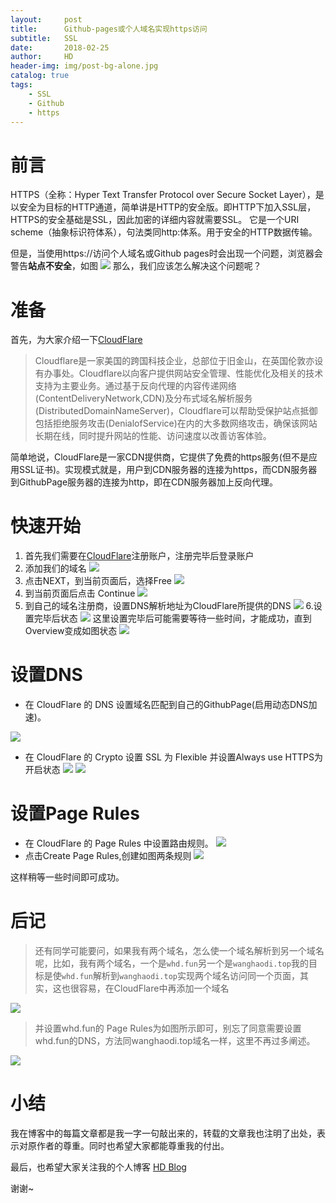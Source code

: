 ```yaml
---
layout:     post
title:      Github-pages或个人域名实现https访问
subtitle:   SSL
date:       2018-02-25
author:     HD
header-img: img/post-bg-alone.jpg
catalog: true
tags:
    - SSL
    - Github
    - https
---
```



# 前言
HTTPS（全称：Hyper Text Transfer Protocol over Secure Socket Layer），是以安全为目标的HTTP通道，简单讲是HTTP的安全版。即HTTP下加入SSL层，HTTPS的安全基础是SSL，因此加密的详细内容就需要SSL。 它是一个URI scheme（抽象标识符体系），句法类同http:体系。用于安全的HTTP数据传输。

但是，当使用https://访问个人域名或Github pages时会出现一个问题，浏览器会警告**站点不安全**，如图
![][1]
那么，我们应该怎么解决这个问题呢？

# 准备
首先，为大家介绍一下[CloudFlare][2]

> Cloudflare是一家美国的跨国科技企业，总部位于旧金山，在英国伦敦亦设有办事处。Cloudflare以向客户提供网站安全管理、性能优化及相关的技术支持为主要业务。通过基于反向代理的内容传递网络(ContentDeliveryNetwork,CDN)及分布式域名解析服务(DistributedDomainNameServer)，Cloudflare可以帮助受保护站点抵御包括拒绝服务攻击(DenialofService)在内的大多数网络攻击，确保该网站长期在线，同时提升网站的性能、访问速度以改善访客体验。

简单地说，CloudFlare是一家CDN提供商，它提供了免费的https服务(但不是应用SSL证书)。实现模式就是，用户到CDN服务器的连接为https，而CDN服务器到GithubPage服务器的连接为http，即在CDN服务器加上反向代理。

# 快速开始

 1. 首先我们需要在[CloudFlare][3]注册账户，注册完毕后登录账户
 2. 添加我们的域名
 ![][4]
 3. 点击NEXT，到当前页面后，选择Free
 ![][5]
 4. 到当前页面后点击 Continue
 ![][6]
 5. 到自己的域名注册商，设置DNS解析地址为CloudFlare所提供的DNS
 ![][7]
 6.设置完毕后状态
 ![][8]
 这里设置完毕后可能需要等待一些时间，才能成功，直到Overview变成如图状态
![][9]

# 设置DNS

 - 在 CloudFlare 的 DNS 设置域名匹配到自己的GithubPage(启用动态DNS加速)。

![][10]

 - 在 CloudFlare 的 Crypto 设置 SSL 为  Flexible 并设置Always use HTTPS为开启状态
![][11]
![][12]

# 设置Page Rules

 - 在 CloudFlare 的 Page Rules 中设置路由规则。
 ![][13]
 - 点击Create Page Rules,创建如图两条规则
 ![][14]

这样稍等一些时间即可成功。

# 后记

> 还有同学可能要问，如果我有两个域名，怎么使一个域名解析到另一个域名呢，比如，我有两个域名，一个是`whd.fun`另一个是`wanghaodi.top`我的目标是使`whd.fun`解析到`wanghaodi.top`实现两个域名访问同一个页面，其实，这也很容易，在CloudFlare中再添加一个域名

![][15]

> 并设置whd.fun的 Page Rules为如图所示即可，别忘了同意需要设置whd.fun的DNS，方法同wanghaodi.top域名一样，这里不再过多阐述。

![][16]

# 小结

我在博客中的每篇文章都是我一字一句敲出来的，转载的文章我也注明了出处，表示对原作者的尊重。同时也希望大家都能尊重我的付出。

最后，也希望大家关注我的个人博客 [HD Blog][17]

谢谢~



 

   

 


  [1]: http://ww1.sinaimg.cn/large/6712cbb1ly1foskjfxp6lj221s1860uk.jpg
  [2]: https://www.cloudflare.com/
  [3]: https://www.cloudflare.com/
  [4]: http://ww1.sinaimg.cn/large/6712cbb1ly1fosl59cvmmj221g13v437.jpg
  [5]: http://ww1.sinaimg.cn/large/6712cbb1ly1fosl6dfxs5j221m147tir.jpg
  [6]: http://ww1.sinaimg.cn/large/6712cbb1ly1fosl88ew25j221q180wmh.jpg
  [7]: http://ww1.sinaimg.cn/large/6712cbb1ly1foslbnvendj221q18043u.jpg
  [8]: http://ww1.sinaimg.cn/large/6712cbb1ly1foslcau7xxj21zp0tg41l.jpg
  [9]: http://ww1.sinaimg.cn/large/6712cbb1ly1fosle050vyj221q180tcg.jpg
  [10]: http://ww1.sinaimg.cn/large/6712cbb1ly1foslg0ty4kj221l1230wo.jpg
  [11]: http://ww1.sinaimg.cn/large/6712cbb1ly1foslhwjyywj21z010vtc2.jpg
  [12]: http://ww1.sinaimg.cn/large/6712cbb1ly1fosli57vb1j21wv0f3dgo.jpg
  [13]: http://ww1.sinaimg.cn/large/6712cbb1ly1foslk56vpsj221q180n3d.jpg
  [14]: http://ww1.sinaimg.cn/large/6712cbb1ly1foslkuw6fkj21u20evgmh.jpg
  [15]: http://ww1.sinaimg.cn/large/6712cbb1ly1foslpmmbqbj221m0fljsy.jpg
  [16]: http://ww1.sinaimg.cn/large/6712cbb1ly1foslqgth2lj21uq0g0gmt.jpg
  [17]: https://wanghaodi.top
